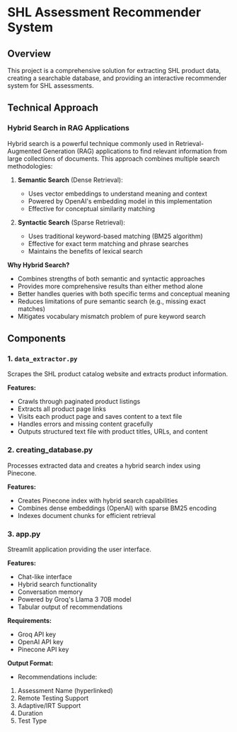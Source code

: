 # SHL Assessment Recommender System

## Overview

This project is a comprehensive solution for extracting SHL product data, creating a searchable database, and providing an interactive recommender system for SHL assessments.

## Technical Approach

### Hybrid Search in RAG Applications

Hybrid search is a powerful technique commonly used in Retrieval-Augmented Generation (RAG) applications to find relevant information from large collections of documents. This approach combines multiple search methodologies:

1. **Semantic Search** (Dense Retrieval):
   - Uses vector embeddings to understand meaning and context
   - Powered by OpenAI's embedding model in this implementation
   - Effective for conceptual similarity matching

2. **Syntactic Search** (Sparse Retrieval):
   - Uses traditional keyword-based matching (BM25 algorithm)
   - Effective for exact term matching and phrase searches
   - Maintains the benefits of lexical search

**Why Hybrid Search?**
- Combines strengths of both semantic and syntactic approaches
- Provides more comprehensive results than either method alone
- Better handles queries with both specific terms and conceptual meaning
- Reduces limitations of pure semantic search (e.g., missing exact matches)
- Mitigates vocabulary mismatch problem of pure keyword search

## Components

### 1. `data_extractor.py`

Scrapes the SHL product catalog website and extracts product information.

**Features:**
- Crawls through paginated product listings
- Extracts all product page links
- Visits each product page and saves content to a text file
- Handles errors and missing content gracefully
- Outputs structured text file with product titles, URLs, and content

### 2. creating_database.py

Processes extracted data and creates a hybrid search index using Pinecone.

**Features:**
- Creates Pinecone index with hybrid search capabilities
- Combines dense embeddings (OpenAI) with sparse BM25 encoding
- Indexes document chunks for efficient retrieval

### 3. app.py

Streamlit application providing the user interface.

**Features:**
- Chat-like interface
- Hybrid search functionality
- Conversation memory
- Powered by Groq's Llama 3 70B model
- Tabular output of recommendations

**Requirements:**
- Groq API key
- OpenAI API key
- Pinecone API key

**Output Format:**
- Recommendations include:
1. Assessment Name (hyperlinked)
2. Remote Testing Support
3. Adaptive/IRT Support
4. Duration
5. Test Type

